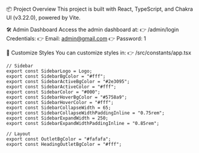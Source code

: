 📦 Project Overview
This project is built with React, TypeScript, and Chakra UI (v3.22.0), powered by Vite.

🛠️ Admin Dashboard
Access the admin dashboard at:
  👉 /admin/login
Credentials:
  👉 Email: admin@gmail.com
  👉 Password: 1

🎨 Customize Styles
You can customize styles in:
  👉 /src/constants/app.tsx

```
// Sidebar
export const SidebarLogo = Logo;
export const SidebarBgColor = "#fff";
export const SidebarActiveBgColor = "#2e3095";
export const SidebarActiveColor = "#fff";
export const SidebarColor = "#000";
export const SidebarHoverBgColor = "#5758a9";
export const SidebarHoverColor = "#fff";
export const SidebarCollapseWidth = 65;
export const SidebarCollapseWidthPaddingInline = "0.75rem";
export const SidebarExpandWidth = 250;
export const SidebarExpandWidthPaddingInline = "0.85rem";

// Layout
export const OutletBgColor = "#fafafa";
export const HeadingOutletBgColor = "#fff";
```
